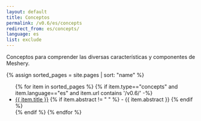 ```yaml
---
layout: default
title: Conceptos
permalink: /v0.6/es/concepts
redirect_from: es/concepts/
language: es
list: exclude
---
```


Conceptos para comprender las diversas características y componentes de Meshery.

{% assign sorted_pages = site.pages | sort: "name" %}

<ul>
    {% for item in sorted_pages %}
    {% if item.type=="concepts" and item.language=="es" and item.url contains '/v0.6/' -%}
      <li><a href="{{ site.baseurl }}{{ item.url }}">{{ item.title }}</a>
      {% if item.abstract != " " %}
        -  {{ item.abstract }}
      {% endif %}
      </li>
      {% endif %}
    {% endfor %}
</ul>
